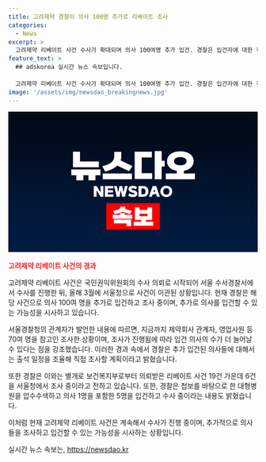 ```yaml
---
title: 고려제약 경찰이 의사 100명 추가로 리베이트 조사
categories:
  - News
excerpt: >
  고려제약 리베이트 사건 수사가 확대되며 의사 100여명 추가 입건. 경찰은 입건자에 대한 직접조사 계획하고, 현재까지 70여명 참고인 조사. 더불어, 추가 입건 의사 수는 늘어날 수 있다고 전했다. 또한, 수서경찰서와 보건복지부 등이 함께 조사를 진행 중이며, 대형병원에서의 압수수색과 관련하여 의사 1명을 포함한 5명을 수사 중이다.
feature_text: >
  ## adskorea 실시간 뉴스 속보입니다.

  고려제약 리베이트 사건 수사가 확대되며 의사 100여명 추가 입건. 경찰은 입건자에 대한 직접조사 계획하고, 현재까지 70여명 참고인 조사. 더불어, 추가 입건 의사 수는 늘어날 수 있다고 전했다. 또한, 수서경찰서와 보건복지부 등이 함께 조사를 진행 중이며, 대형병원에서의 압수수색과 관련하여 의사 1명을 포함한 5명을 수사 중이다.
image: '/assets/img/newsdao_breakingnews.jpg'
---
```


<p><img src="/assets/img/newsdao_breakingnews.jpg" alt="adskorea 속보" /></p>

<p><b><span style="color: #ee2323;">고려제약 리베이트 사건의 경과</span></b></p>

<p>고려제약 리베이트 사건은 국민권익위원회의 수사 의뢰로 시작되어 서울 수서경찰서에서 수사를 진행한 뒤, 올해 3월에 서울청으로 사건이 이관된 상황입니다. 현재 경찰은 해당 사건으로 의사 100여 명을 추가로 입건하고 조사 중이며, 추가로 의사를 입건할 수 있는 가능성을 시사하고 있습니다. </p>

<p>서울경찰청의 관계자가 발언한 내용에 따르면, 지금까지 제약회사 관계자, 영업사원 등 70여 명을 참고인 조사한 상황이며, 조사가 진행됨에 따라 입건 의사의 수가 더 늘어날 수 있다는 점을 강조했습니다. 이러한 경과 속에서 경찰은 추가 입건된 의사들에 대해서는 출석 일정을 조율해 직접 조사할 계획이라고 밝혔습니다.</p>

<p>또한 경찰은 이와는 별개로 보건복지부로부터 의뢰받은 리베이트 사건 19건 가운데 6건을 서울청에서 조사 중이라고 전하고 있습니다. 또한, 경찰은 첩보를 바탕으로 한 대형병원을 압수수색하고 의사 1명을 포함한 5명을 입건하고 수사 중이라는 내용도 밝혔습니다.</p>

<p>이처럼 현재 고려제약 리베이트 사건은 계속해서 수사가 진행 중이며, 추가적으로 의사들을 조사하고 입건할 수 있는 가능성을 시사하는 상황입니다.</p>
실시간 뉴스 속보는, <a href="https://newsdao.kr" rel="dofollow">https://newsdao.kr</a>


